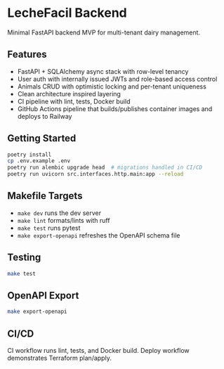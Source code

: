 # LecheFacil Backend

Minimal FastAPI backend MVP for multi-tenant dairy management.

## Features
- FastAPI + SQLAlchemy async stack with row-level tenancy
- User auth with internally issued JWTs and role-based access control
- Animals CRUD with optimistic locking and per-tenant uniqueness
- Clean architecture inspired layering
- CI pipeline with lint, tests, Docker build
- GitHub Actions pipeline that builds/publishes container images and deploys to Railway

## Getting Started
```bash
poetry install
cp .env.example .env
poetry run alembic upgrade head  # migrations handled in CI/CD
poetry run uvicorn src.interfaces.http.main:app --reload
```

## Makefile Targets
- `make dev` runs the dev server
- `make lint` formats/lints with ruff
- `make test` runs pytest
- `make export-openapi` refreshes the OpenAPI schema file

## Testing
```bash
make test
```

## OpenAPI Export
```bash
make export-openapi
```

## CI/CD
CI workflow runs lint, tests, and Docker build. Deploy workflow demonstrates Terraform plan/apply.
